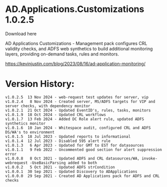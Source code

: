 # AD.Applications.Customizations 1.0.2.5

Download here

AD Applications Customizations - Management pack configures CRL validity checks, and ADFS web synthetics to build additional monitoring layers, providing on-demand tasks, rules and monitors.

https://kevinjustin.com/blog/2023/08/16/ad-application-monitoring/

# Version History:
```
v1.0.2.5  13 Nov 2024 - web-request test updates for server, vip
v1.0.2.4   8 Nov 2024 - Created server, MS/ADFS targets for VIP and server checks, with dependency monitor
v1.0.2.1  21 Oct 2024 - Updated EventID's, rules, tasks, monitors
v1.0.1.9  18 Oct 2024 - Updated CRL workflows
v1.0.1.7  13 Feb 2024 - Added DC Role alert rule, updated ADFS synthetics monitor
v1.0.1.6  10 Jan 2024 - Whitespace audit, configured CRL and ADFS DS/WA's to environment
v1.0.1.5  18 Jul 2023 - Updated reports to informational
v1.0.1.4  12 Jul 2023 - Disabled 595 alert rule
v1.0.1.3   6 Apr 2023 - Updated for GMT to EST for datasources
v1.0.1.1   9 Feb 2022 - Uncommented good section for alert suppression error
v1.0.0.8   8 Oct 2021 - Updated ADFS and CRL datasources/WA, invoke-webrequest -UseBasicParsing added to both
v1.0.0.2   5 Oct 2021 - Updated ADFS strCondition
v1.0.0.1  30 Sep 2021 - Updated Discovery to ADApplications
v1.0.0.0  29 Sep 2021 - Created AD Applications pack for ADFS and CRL checks


